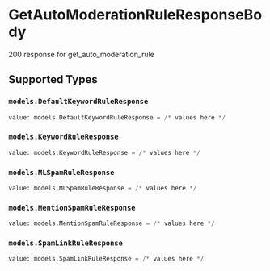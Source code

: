 # GetAutoModerationRuleResponseBody

200 response for get_auto_moderation_rule


## Supported Types

### `models.DefaultKeywordRuleResponse`

```python
value: models.DefaultKeywordRuleResponse = /* values here */
```

### `models.KeywordRuleResponse`

```python
value: models.KeywordRuleResponse = /* values here */
```

### `models.MLSpamRuleResponse`

```python
value: models.MLSpamRuleResponse = /* values here */
```

### `models.MentionSpamRuleResponse`

```python
value: models.MentionSpamRuleResponse = /* values here */
```

### `models.SpamLinkRuleResponse`

```python
value: models.SpamLinkRuleResponse = /* values here */
```

